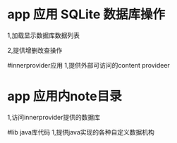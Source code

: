 # app 应用 SQLite 数据库操作

1,加载显示数据库数据列表

2,提供增删改查操作

#innerprovider应用
1,提供外部可访问的content provideer

# app 应用内note目录
1,访问innerprovider提供的数据库

#lib java库代码
1,提供java实现的各种自定义数据机构

